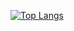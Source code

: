 [![Top Langs](https://github-readme-stats.vercel.app/api/top-langs/?username=mrvancor&layout=compact)](https://github.com/anuraghazra/github-readme-stats)
